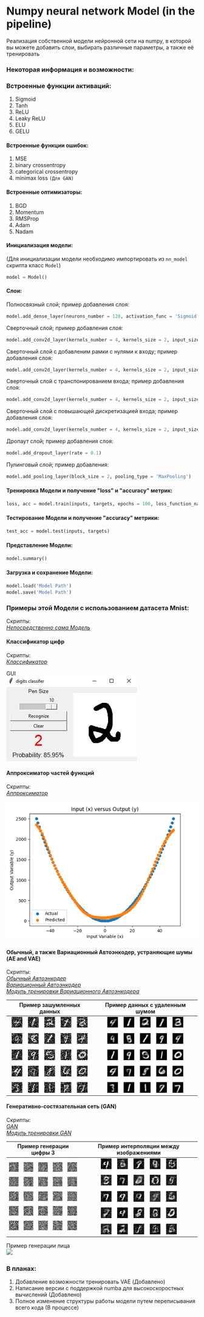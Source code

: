 # Numpy neural network Model (in the pipeline)
Реализация собственной модели нейронной сети на numpy, в которой вы можете добавить слои, выбирать различные параметры, а также  её тренировать

### Некоторая информация и возможности:

### Встроенные функции активаций:
1) Sigmoid
2) Tanh
3) ReLU
4) Leaky ReLU
5) ELU
6) GELU

#### Встроенные функции ошибок:
1) MSE
2) binary crossentropy
3) categorical crossentropy
4) minimax loss `(Для GAN)`

#### Встроенные оптимизаторы:
1) BGD
2) Momentum
3) RMSProp
4) Adam
5) Nadam

#### Инициализация модели:
(Для инициализации модели необходимо импортировать из `nn_model` скрипта класс `Model`)
```python
model = Model()
```

#### Слои:
Полносвязный слой; пример добавления слоя:

```python
model.add_dense_layer(neurons_number = 128, activation_func = 'Sigmoid', bias = 0)
```

Сверточный слой; пример добавления слоя:
```python
model.add_conv2d_layer(kernels_number = 4, kernels_size = 2, input_size = 3, activation_func = 'Sigmoid', bias = 0)
```
Сверточный слой с добавленим рамки с нулями к входу; пример добавления слоя:
```python
model.add_conv2d_layer(kernels_number = 4, kernels_size = 2, input_size = 3, padding = 1, activation_func = 'Sigmoid', bias = 0)
```
Сверточный слой с транспонированием входа; пример добавления слоя:
```python
model.add_conv2d_layer(kernels_number = 4, kernels_size = 2, input_size = 3, transposing_stride = 2, activation_func = 'Sigmoid', bias = 0)
```

Сверточный слой с повышающей дискретизацией входа; пример добавления слоя:
```python
model.add_conv2d_layer(kernels_number = 4, kernels_size = 2, input_size = 3, upsampling_scale_factor = 2, activation_func = 'Sigmoid', bias = 0)
```
Дропаут слой; пример добавления слоя:
```python
model.add_dropout_layer(rate = 0.1)
```
Пулинговый слой; пример добавления:
```python
model.add_pooling_layer(block_size = 2, pooling_type = 'MaxPooling')
```
#### Тренировка Модели и получение "loss" и  "accuracy" метрик:
```python
loss, acc = model.train(inputs, targets, epochs = 100, loss_function_name = 'MSE', optimizer_name = 'Nadam', batch_size = 1, alpha = 0.001)
```
#### Тестирование Модели и получение "accuracy" метрики:
```python
test_acc = model.test(inputs, targets)
```
#### Представление Модели:
```python
model.summary()
```
#### Загрузка и сохранение Модели:
```python
model.load('Model Path')
model.save('Model Path')
```
### Примеры этой Модели с использованием датасета Mnist:  
Скрипты:  
*[Непосредственно сама Модель](https://github.com/AkiRusProd/numpy-nn-model/blob/master/nn_model.py)*
#### Классификатор цифр

Скрипты:  
*[Классификатор](https://github.com/AkiRusProd/numpy-nn-model/blob/master/examples/classifier.py)*  

GUI  
![](https://raw.githubusercontent.com/AkiRusProd/numpy-nn-model/master/examples/classifier%20gui%20examples/cgui.jpg)
#### Аппроксиматор частей функций

Скрипты:  
*[Аппроксиматор](https://github.com/AkiRusProd/numpy-nn-model/blob/master/examples/approximator.py)*  

![](https://raw.githubusercontent.com/AkiRusProd/numpy-nn-model/master/examples/approximator%20func%20examples/parabola.png)

#### Обычный, а также Вариационный Автоэнкодер, устраняющие шумы (AE and VAE)

Скрипты:  
*[Обычный Автоэнкодер](https://github.com/AkiRusProd/numpy-nn-model/blob/master/examples/autoencoder.py)*  
*[Вариационный Автоэнкодер](https://github.com/AkiRusProd/numpy-nn-model/blob/master/examples/variational_autoencoder.py)*  
*[Модуль тренировки Вариационного Автоэнкодера](https://github.com/AkiRusProd/numpy-nn-model/blob/master/vae_trainer.py)*  

Пример зашумленных данных |  Пример данных с удаленным шумом
:-------------------------:|:-------------------------:
![](https://raw.githubusercontent.com/AkiRusProd/numpy-nn-model/master/examples/autoencoder%20images/ae%20noised%20set%20of%20images.jpeg)  |  ![](https://raw.githubusercontent.com/AkiRusProd/numpy-nn-model/master/examples/autoencoder%20images/ae%20denoised%20set%20of%20images.jpeg)

#### Генеративно-состязательная сеть (GAN)

Скрипты:  
*[GAN](https://github.com/AkiRusProd/numpy-nn-model/blob/master/examples/gan.py)*  
*[Модуль тренировки GAN](https://github.com/AkiRusProd/numpy-nn-model/blob/master/gan_trainer.py)*  

Пример генерации цифры 3   |  Пример интерполяции между изображениями
:-------------------------:|:-------------------------:
![](https://raw.githubusercontent.com/AkiRusProd/numpy-nn-model/master/examples/generated%20images/3%20training%20process.gif)  |  ![](https://raw.githubusercontent.com/AkiRusProd/numpy-nn-model/master/examples/generated%20images/images%20latent%20dim.gif)

Пример генерации лица  
![](https://github.com/AkiRusProd/numpy-nn-model/blob/master/examples/generated%20images/face%20training%20process.gif)

### В планах:
1) Добавление возможности тренировать VAE (Добавлено)
2) Написание версии с поддержкой numba для высокоскоростных вычислений (Добавлено)
3) Полное изменение структуры работы модели путем переписывания всего кода (В процессе)
